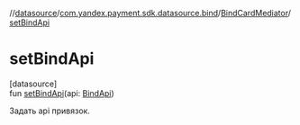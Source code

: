 //[datasource](../../../index.md)/[com.yandex.payment.sdk.datasource.bind](../index.md)/[BindCardMediator](index.md)/[setBindApi](set-bind-api.md)

# setBindApi

[datasource]\
fun [setBindApi](set-bind-api.md)(api: [BindApi](../../com.yandex.payment.sdk.datasource.bind.interfaces/-bind-api/index.md))

Задать api привязок.

